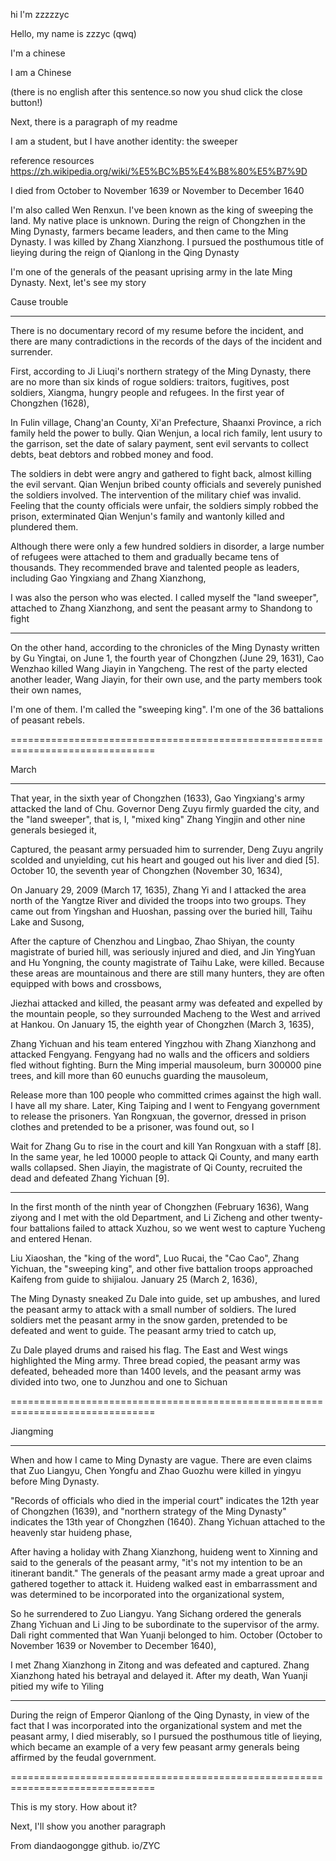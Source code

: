 hi l'm zzzzzyc



Hello, my name is zzzyc (qwq)



I'm a chinese



I am a Chinese



(there is no english after this sentence.so now you shud click the close button!)

Next, there is a paragraph of my readme



I am a student, but I have another identity: the sweeper



reference resources https://zh.wikipedia.org/wiki/%E5%BC%B5%E4%B8%80%E5%B7%9D



I died from October to November 1639 or November to December 1640



I'm also called Wen Renxun. I've been known as the king of sweeping the land. My native place is unknown. During the reign of Chongzhen in the Ming Dynasty, farmers became leaders, and then came to the Ming Dynasty. I was killed by Zhang Xianzhong. I pursued the posthumous title of lieying during the reign of Qianlong in the Qing Dynasty



I'm one of the generals of the peasant uprising army in the late Ming Dynasty. Next, let's see my story



Cause trouble

-----------------------------------------------------------------------------

There is no documentary record of my resume before the incident, and there are many contradictions in the records of the days of the incident and surrender.



First, according to Ji Liuqi's northern strategy of the Ming Dynasty, there are no more than six kinds of rogue soldiers: traitors, fugitives, post soldiers, Xiangma, hungry people and refugees. In the first year of Chongzhen (1628),



In Fulin village, Chang'an County, Xi'an Prefecture, Shaanxi Province, a rich family held the power to bully. Qian Wenjun, a local rich family, lent usury to the garrison, set the date of salary payment, sent evil servants to collect debts, beat debtors and robbed money and food.



The soldiers in debt were angry and gathered to fight back, almost killing the evil servant. Qian Wenjun bribed county officials and severely punished the soldiers involved. The intervention of the military chief was invalid. Feeling that the county officials were unfair, the soldiers simply robbed the prison, exterminated Qian Wenjun's family and wantonly killed and plundered them.



Although there were only a few hundred soldiers in disorder, a large number of refugees were attached to them and gradually became tens of thousands. They recommended brave and talented people as leaders, including Gao Yingxiang and Zhang Xianzhong,



I was also the person who was elected. I called myself the "land sweeper", attached to Zhang Xianzhong, and sent the peasant army to Shandong to fight

-----------------------------------------------------------------------------

On the other hand, according to the chronicles of the Ming Dynasty written by Gu Yingtai, on June 1, the fourth year of Chongzhen (June 29, 1631), Cao Wenzhao killed Wang Jiayin in Yangcheng. The rest of the party elected another leader, Wang Jiayin, for their own use, and the party members took their own names,



I'm one of them. I'm called the "sweeping king". I'm one of the 36 battalions of peasant rebels.

===============================================================================

March

-----------------------------------------------------------------------------

That year, in the sixth year of Chongzhen (1633), Gao Yingxiang's army attacked the land of Chu. Governor Deng Zuyu firmly guarded the city, and the "land sweeper", that is, I, "mixed king" Zhang Yingjin and other nine generals besieged it,



Captured, the peasant army persuaded him to surrender, Deng Zuyu angrily scolded and unyielding, cut his heart and gouged out his liver and died [5]. October 10, the seventh year of Chongzhen (November 30, 1634),



On January 29, 2009 (March 17, 1635), Zhang Yi and I attacked the area north of the Yangtze River and divided the troops into two groups. They came out from Yingshan and Huoshan, passing over the buried hill, Taihu Lake and Susong,



After the capture of Chenzhou and Lingbao, Zhao Shiyan, the county magistrate of buried hill, was seriously injured and died, and Jin YingYuan and Hu Yongning, the county magistrate of Taihu Lake, were killed. Because these areas are mountainous and there are still many hunters, they are often equipped with bows and crossbows,



Jiezhai attacked and killed, the peasant army was defeated and expelled by the mountain people, so they surrounded Macheng to the West and arrived at Hankou. On January 15, the eighth year of Chongzhen (March 3, 1635),



Zhang Yichuan and his team entered Yingzhou with Zhang Xianzhong and attacked Fengyang. Fengyang had no walls and the officers and soldiers fled without fighting. Burn the Ming imperial mausoleum, burn 300000 pine trees, and kill more than 60 eunuchs guarding the mausoleum,



Release more than 100 people who committed crimes against the high wall. I have all my share. Later, King Taiping and I went to Fengyang government to release the prisoners. Yan Rongxuan, the governor, dressed in prison clothes and pretended to be a prisoner, was found out, so I



Wait for Zhang Gu to rise in the court and kill Yan Rongxuan with a staff [8]. In the same year, he led 10000 people to attack Qi County, and many earth walls collapsed. Shen Jiayin, the magistrate of Qi County, recruited the dead and defeated Zhang Yichuan [9].

-----------------------------------------------------------------------------

In the first month of the ninth year of Chongzhen (February 1636), Wang ziyong and I met with the old Department, and Li Zicheng and other twenty-four battalions failed to attack Xuzhou, so we went west to capture Yucheng and entered Henan.



Liu Xiaoshan, the "king of the word", Luo Rucai, the "Cao Cao", Zhang Yichuan, the "sweeping king", and other five battalion troops approached Kaifeng from guide to shijialou. January 25 (March 2, 1636),



The Ming Dynasty sneaked Zu Dale into guide, set up ambushes, and lured the peasant army to attack with a small number of soldiers. The lured soldiers met the peasant army in the snow garden, pretended to be defeated and went to guide. The peasant army tried to catch up,



Zu Dale played drums and raised his flag. The East and West wings highlighted the Ming army. Three bread copied, the peasant army was defeated, beheaded more than 1400 levels, and the peasant army was divided into two, one to Junzhou and one to Sichuan

===============================================================================

Jiangming

-----------------------------------------------------------------------------

When and how I came to Ming Dynasty are vague. There are even claims that Zuo Liangyu, Chen Yongfu and Zhao Guozhu were killed in yingyu before Ming Dynasty.



"Records of officials who died in the imperial court" indicates the 12th year of Chongzhen (1639), and "northern strategy of the Ming Dynasty" indicates the 13th year of Chongzhen (1640). Zhang Yichuan attached to the heavenly star huideng phase,



After having a holiday with Zhang Xianzhong, huideng went to Xinning and said to the generals of the peasant army, "it's not my intention to be an itinerant bandit." The generals of the peasant army made a great uproar and gathered together to attack it. Huideng walked east in embarrassment and was determined to be incorporated into the organizational system,



So he surrendered to Zuo Liangyu. Yang Sichang ordered the generals Zhang Yichuan and Li Jing to be subordinate to the supervisor of the army. Dali right commented that Wan Yuanji belonged to him. October (October to November 1639 or November to December 1640),



I met Zhang Xianzhong in Zitong and was defeated and captured. Zhang Xianzhong hated his betrayal and delayed it. After my death, Wan Yuanji pitied my wife to Yiling

-----------------------------------------------------------------------------

During the reign of Emperor Qianlong of the Qing Dynasty, in view of the fact that I was incorporated into the organizational system and met the peasant army, I died miserably, so I pursued the posthumous title of lieying, which became an example of a very few peasant army generals being affirmed by the feudal government.

===============================================================================

This is my story. How about it?



Next, I'll show you another paragraph



From diandaogongge github. io/ZYC



